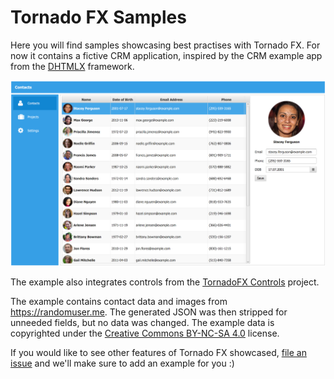 # Tornado FX Samples

Here you will find samples showcasing best practises with Tornado FX. For now it contains a fictive CRM application,
inspired by the CRM example app from the [DHTMLX](http://dhtmlx.com/) framework.

![CRM Demo App](/screenshots/crm.png?raw=true "CRM Demo App")

The example also integrates controls from the [TornadoFX Controls](https://github.com/edvin/tornadofx-controls) project.

The example contains contact data and images from https://randomuser.me. The generated JSON was then stripped for
unneeded fields, but no data was changed. The example data is copyrighted under the
[Creative Commons BY-NC-SA 4.0](http://creativecommons.org/licenses/by-nc-sa/4.0/) license.

If you would like to see other features of Tornado FX showcased, [file an issue](https://gihub.com/edvin/tornadofx-samples/issues) 
and we'll make sure to add an example for you :)